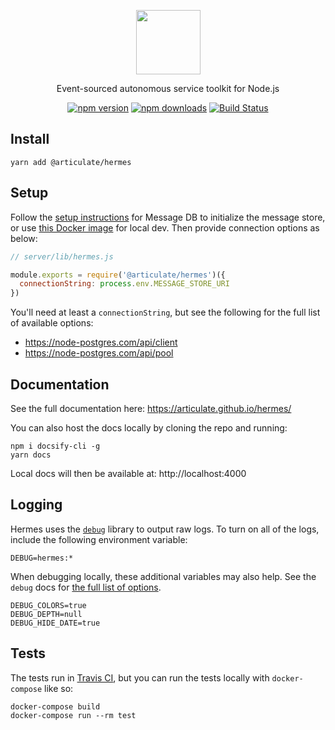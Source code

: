 <p align="center">
  <a href="#">
    <img height="103px" src="https://user-images.githubusercontent.com/888052/77281533-a7da7a80-6c9d-11ea-874c-66475fa89d53.png"/>
  </a>
</p>

<p align="center">
  Event-sourced autonomous service toolkit for Node.js
</p>
<p align="center">
  <a href="https://www.npmjs.com/package/@articulate/hermes"><img src="https://img.shields.io/npm/v/@articulate/hermes" alt="npm version" style="max-width:100%;"></a>
  <a href="https://www.npmjs.com/package/@articulate/hermes"><img src="https://img.shields.io/npm/dm/@articulate/hermes" alt="npm downloads" style="max-width:100%;"></a>
  <a href="https://travis-ci.org/articulate/hermes"><img src="https://travis-ci.org/articulate/hermes.svg?branch=master" alt="Build Status" style="max-width:100%;"></a>
</p>

## Install

```
yarn add @articulate/hermes
```

## Setup

Follow the [setup instructions](https://github.com/message-db/message-db) for Message DB to initialize the message store, or use [this Docker image](https://hub.docker.com/r/ethangarofolo/message-db) for local dev.  Then provide connection options as below:

```js
// server/lib/hermes.js

module.exports = require('@articulate/hermes')({
  connectionString: process.env.MESSAGE_STORE_URI
})
```

You'll need at least a `connectionString`, but see the following for the full list of available options:
- https://node-postgres.com/api/client
- https://node-postgres.com/api/pool

## Documentation

See the full documentation here: https://articulate.github.io/hermes/

You can also host the docs locally by cloning the repo and running:

```
npm i docsify-cli -g
yarn docs
```

Local docs will then be available at: http://localhost:4000

## Logging

Hermes uses the [`debug`](https://github.com/visionmedia/debug) library to output raw logs.  To turn on all of the logs, include the following environment variable:

```
DEBUG=hermes:*
```

When debugging locally, these additional variables may also help.  See the `debug` docs for [the full list of options](https://github.com/visionmedia/debug/#environment-variables).

```
DEBUG_COLORS=true
DEBUG_DEPTH=null
DEBUG_HIDE_DATE=true
```

## Tests

The tests run in [Travis CI](https://travis-ci.org/github/articulate/hermes), but you can run the tests locally with `docker-compose` like so:

```
docker-compose build
docker-compose run --rm test
```
